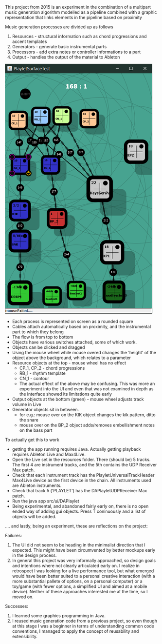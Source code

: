 This project from 2015 is an experiment in the combination of a multipart music generation algorithm modelled as a pipeline combined with a graphic representation that links elements in the pipeline based on proximity

Music generation processes are divided up as follows
	
1. Resources - structural information such as chord progressions and accent templates
2. Generators - generate basic instrumental parts
3. Processors - add extra notes or controller informations to a part
4. Output - handles the output of the material to Ableton


![... referring to screenshot.png](screenshot.png)


- Each process is represented on screen as a rounded square
- Cables attach automatically based on proximity, and the instrumental part to which they belong
- The flow is from top to bottom
- Objects have various switches attached, some of which work.
- Objects can be clicked and dragged
- Using the mouse wheel while mouse overed changes the 'height' of the object above the background, which relates to a parameter
- Resource objects at the top - mouse wheel has no effect
	- CP_1, CP_2 - chord progressions
	- RB_1 - rhythm template
	- CN_1 - contour
	- The actual effect of the above may be confusing. This was more an experiment into the UI and even that was not examined in depth as the interface showed its limitations quite early
- Output objects at the bottom (green) - mouse wheel adjusts track volume in Live
- Generator objects sit in between.
	- for e.g.: mouse over on the KIK object changes the kik pattern, ditto the snare
	- mouse over on the BP_2 object adds/removes embellishment notes on the bass part
	
	
To actually get this to work
- getting the app running requires Java. Actually getting playback requires Ableton Live and Max4Live.
- Open the Live set in the resources folder. There (should be) 5 tracks. The first 4 are instrument tracks, and the 5th contains the UDP Receiver Max patch.
- Check that each instrument track has the PlayletUniversalTrackHeader Max4Live device as the first device in the chain. All instruments used are Ableton instruments.
- Check that track 5 ('PLAYLET') has the DAPlayletUDPReceiver Max patch.
- Run the java app src/ui/DAPlaylet
- Being experimental, and abandoned fairly early on, there is no open ended way of adding gui objects. Press T coninuously and a list of objects will be added.


…. and lastly, being an experiment, these are reflections on the project:

Failures:
	
1. The UI did not seem to be heading in the minimalist direction that I expected. This might have been circumvented by better mockups early in the design process. 
2. In general this project was very informally approached, so design goals and intentions where not clearly articulated early on. I realize in retrospect I was looking for a live performance tool, but what emerged would have been better suited to a personal creative interaction (with a more substantial pallete of options, on a personal computer) or a toy/game (with fewer options, a simplified UI and aimed at a mobile device). Neither of these approaches interested me at the time, so I moved on.
	
Successes:
	
1. I learned some graphics programming in Java.
2. I reused music generation code from a previous project, so even though at this stage I was a beginner in terms of understanding common code conventions, I managed to apply the concept of reusability and extensibility.


